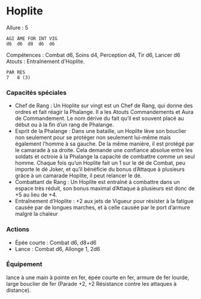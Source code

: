 # Hoplite

Allure : 5

	AGI	ÂME	FOR	INT	VIG
	d6	d6	d8	d6	d6

Compétences : Combat d6, Soins d4, Perception d4, Tir d6, Lancer d6
Atouts : Entraînement d’Hoplite.

	PAR	RES
	7	8 (3)

### Capacités spéciales
- Chef de Rang : Un Hoplite sur vingt est un Chef de Rang, qui donne des ordres et fait réagir la Phalange. Il a les Atouts Commandements et Aura de Commandement. Le nom dérive du fait qu’il est souvent placé au début ou à la fin d’un rang de Phalange.
- Esprit de la Phalange : Dans une bataille, un Hoplite lève son bouclier non seulement pour se protéger non seulement lui-même mais également l’homme à sa gauche. De la même manière, il est protégé par le camarade à sa droite. Cela demande une confiance absolue entre les soldats et octroie à la Phalange la capacité de combattre comme un seul homme. Chaque fois qu’un Hoplite fait un 1 sur le dé de Combat, peu importe le dé Joker, et qu’il bénéficie du bonus d’Attaque à plusieurs grâce à un camarade Hoplite, il peut relancer le dé.
- Combattant de Rang : Un Hoplite est entraîné à combattre dans un espace très réduit, son bonus maximal d’Attaque à plusieurs est donc de +5 au lieu de +4.
- Entraînement d’Hoplite : +2 aux jets de Vigueur pour résister à la fatigue causée par de longues marches, et à celle causée par le port d’armure malgré la chaleur

### Actions
- Épée courte : Combat d6, d8+d6
- Lance : Combat d6, Allonge 1, 2d6

### Équipement
lance à une main à pointe en fer, épée courte en fer, armure de fer lourde, large bouclier de fer (Parade +2, +2 Résistance contre les attaques à distance).

